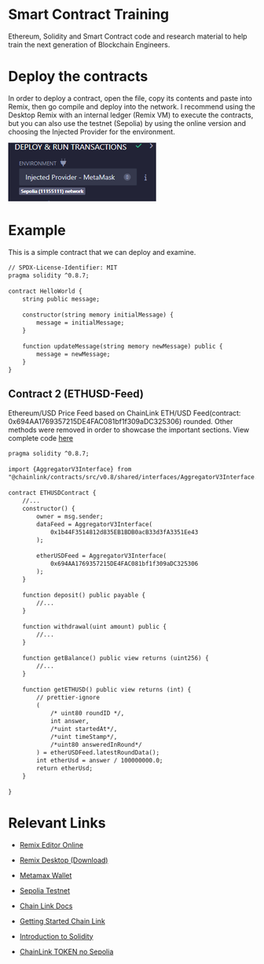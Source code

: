 # Smart Contract Training
Ethereum, Solidity and Smart Contract code and research material to help train the next generation of Blockchain Engineers.

Deploy the contracts
===
In order to deploy a contract, open the file, copy its contents and paste into Remix, then go compile and deploy into the network.
I recommend using the Desktop Remix with an internal ledger (Remix VM) to execute the contracts, but you can also use the testnet (Sepolia)
by using the online version and choosing the Injected Provider for the environment.

![Environment](LN001.png "Environment")


Example
====
This is a simple contract that we can deploy and examine.
```solidity
// SPDX-License-Identifier: MIT
pragma solidity ^0.8.7;

contract HelloWorld {
    string public message;

    constructor(string memory initialMessage) {
        message = initialMessage;
    }

    function updateMessage(string memory newMessage) public {
        message = newMessage;
    }
}
```

## Contract 2 (ETHUSD-Feed)
Ethereum/USD Price Feed based on ChainLink ETH/USD Feed(contract: 0x694AA1769357215DE4FAC081bf1f309aDC325306) rounded. 
Other methods were removed in order to showcase the important sections.
View complete code [here](./contracts/DataFeedWallet.sol)

```solidity
pragma solidity ^0.8.7;

import {AggregatorV3Interface} from "@chainlink/contracts/src/v0.8/shared/interfaces/AggregatorV3Interface.sol";

contract ETHUSDContract {
	//...
    constructor() {
        owner = msg.sender;
        dataFeed = AggregatorV3Interface(
            0x1b44F3514812d835EB1BDB0acB33d3fA3351Ee43
        );

        etherUSDFeed = AggregatorV3Interface(
            0x694AA1769357215DE4FAC081bf1f309aDC325306
        );
    }

    function deposit() public payable {
    	//...
    }

    function withdrawal(uint amount) public {
    	//...
    }

    function getBalance() public view returns (uint256) {
    	//...
    }

    function getETHUSD() public view returns (int) {
        // prettier-ignore
        (
            /* uint80 roundID */,
            int answer,
            /*uint startedAt*/,
            /*uint timeStamp*/,
            /*uint80 answeredInRound*/
        ) = etherUSDFeed.latestRoundData();
        int etherUsd = answer / 100000000.0;
        return etherUsd;
    }

}
```


# Relevant Links
* [Remix Editor Online](https://remix.ethereum.org/)
* [Remix Desktop (Download)](https://github.com/ethereum/remix-desktop/releases)
* [Metamax Wallet](https://metamask.io/)
* [Sepolia Testnet](https://sepolia.etherscan.io/)
* [Chain Link Docs](https://docs.chain.link/)
* [Getting Started Chain Link](https://docs.chain.link/data-streams/getting-started)
* [Introduction to Solidity](https://docs.soliditylang.org/en/v0.8.25/introduction-to-smart-contracts.html)

* [ChainLink TOKEN no Sepolia](https://sepolia.etherscan.io/token/0x779877a7b0d9e8603169ddbd7836e478b4624789?a=0xa285a56bb18cb9b41347efd9720066322c3468fa)
